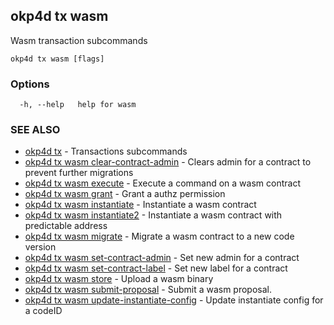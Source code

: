 ## okp4d tx wasm

Wasm transaction subcommands

```
okp4d tx wasm [flags]
```

### Options

```
  -h, --help   help for wasm
```

### SEE ALSO

* [okp4d tx](okp4d_tx.md)	 - Transactions subcommands
* [okp4d tx wasm clear-contract-admin](okp4d_tx_wasm_clear-contract-admin.md)	 - Clears admin for a contract to prevent further migrations
* [okp4d tx wasm execute](okp4d_tx_wasm_execute.md)	 - Execute a command on a wasm contract
* [okp4d tx wasm grant](okp4d_tx_wasm_grant.md)	 - Grant a authz permission
* [okp4d tx wasm instantiate](okp4d_tx_wasm_instantiate.md)	 - Instantiate a wasm contract
* [okp4d tx wasm instantiate2](okp4d_tx_wasm_instantiate2.md)	 - Instantiate a wasm contract with predictable address
* [okp4d tx wasm migrate](okp4d_tx_wasm_migrate.md)	 - Migrate a wasm contract to a new code version
* [okp4d tx wasm set-contract-admin](okp4d_tx_wasm_set-contract-admin.md)	 - Set new admin for a contract
* [okp4d tx wasm set-contract-label](okp4d_tx_wasm_set-contract-label.md)	 - Set new label for a contract
* [okp4d tx wasm store](okp4d_tx_wasm_store.md)	 - Upload a wasm binary
* [okp4d tx wasm submit-proposal](okp4d_tx_wasm_submit-proposal.md)	 - Submit a wasm proposal.
* [okp4d tx wasm update-instantiate-config](okp4d_tx_wasm_update-instantiate-config.md)	 - Update instantiate config for a codeID
